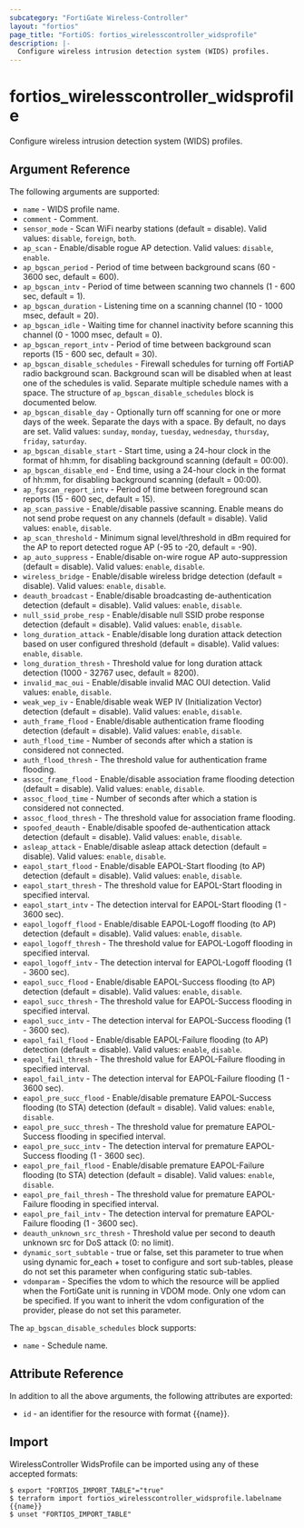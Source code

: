 ```yaml
---
subcategory: "FortiGate Wireless-Controller"
layout: "fortios"
page_title: "FortiOS: fortios_wirelesscontroller_widsprofile"
description: |-
  Configure wireless intrusion detection system (WIDS) profiles.
---
```


# fortios_wirelesscontroller_widsprofile
Configure wireless intrusion detection system (WIDS) profiles.

## Argument Reference

The following arguments are supported:

* `name` - WIDS profile name.
* `comment` - Comment.
* `sensor_mode` - Scan WiFi nearby stations (default = disable). Valid values: `disable`, `foreign`, `both`.
* `ap_scan` - Enable/disable rogue AP detection. Valid values: `disable`, `enable`.
* `ap_bgscan_period` - Period of time between background scans (60 - 3600 sec, default = 600).
* `ap_bgscan_intv` - Period of time between scanning two channels (1 - 600 sec, default = 1).
* `ap_bgscan_duration` - Listening time on a scanning channel (10 - 1000 msec, default = 20).
* `ap_bgscan_idle` - Waiting time for channel inactivity before scanning this channel (0 - 1000 msec, default = 0).
* `ap_bgscan_report_intv` - Period of time between background scan reports (15 - 600 sec, default = 30).
* `ap_bgscan_disable_schedules` - Firewall schedules for turning off FortiAP radio background scan. Background scan will be disabled when at least one of the schedules is valid. Separate multiple schedule names with a space. The structure of `ap_bgscan_disable_schedules` block is documented below.
* `ap_bgscan_disable_day` - Optionally turn off scanning for one or more days of the week. Separate the days with a space. By default, no days are set. Valid values: `sunday`, `monday`, `tuesday`, `wednesday`, `thursday`, `friday`, `saturday`.
* `ap_bgscan_disable_start` - Start time, using a 24-hour clock in the format of hh:mm, for disabling background scanning (default = 00:00).
* `ap_bgscan_disable_end` - End time, using a 24-hour clock in the format of hh:mm, for disabling background scanning (default = 00:00).
* `ap_fgscan_report_intv` - Period of time between foreground scan reports (15 - 600 sec, default = 15).
* `ap_scan_passive` - Enable/disable passive scanning. Enable means do not send probe request on any channels (default = disable). Valid values: `enable`, `disable`.
* `ap_scan_threshold` - Minimum signal level/threshold in dBm required for the AP to report detected rogue AP (-95 to -20, default = -90).
* `ap_auto_suppress` - Enable/disable on-wire rogue AP auto-suppression (default = disable). Valid values: `enable`, `disable`.
* `wireless_bridge` - Enable/disable wireless bridge detection (default = disable). Valid values: `enable`, `disable`.
* `deauth_broadcast` - Enable/disable broadcasting de-authentication detection (default = disable). Valid values: `enable`, `disable`.
* `null_ssid_probe_resp` - Enable/disable null SSID probe response detection (default = disable). Valid values: `enable`, `disable`.
* `long_duration_attack` - Enable/disable long duration attack detection based on user configured threshold (default = disable). Valid values: `enable`, `disable`.
* `long_duration_thresh` - Threshold value for long duration attack detection (1000 - 32767 usec, default = 8200).
* `invalid_mac_oui` - Enable/disable invalid MAC OUI detection. Valid values: `enable`, `disable`.
* `weak_wep_iv` - Enable/disable weak WEP IV (Initialization Vector) detection (default = disable). Valid values: `enable`, `disable`.
* `auth_frame_flood` - Enable/disable authentication frame flooding detection (default = disable). Valid values: `enable`, `disable`.
* `auth_flood_time` - Number of seconds after which a station is considered not connected.
* `auth_flood_thresh` - The threshold value for authentication frame flooding.
* `assoc_frame_flood` - Enable/disable association frame flooding detection (default = disable). Valid values: `enable`, `disable`.
* `assoc_flood_time` - Number of seconds after which a station is considered not connected.
* `assoc_flood_thresh` - The threshold value for association frame flooding.
* `spoofed_deauth` - Enable/disable spoofed de-authentication attack detection (default = disable). Valid values: `enable`, `disable`.
* `asleap_attack` - Enable/disable asleap attack detection (default = disable). Valid values: `enable`, `disable`.
* `eapol_start_flood` - Enable/disable EAPOL-Start flooding (to AP) detection (default = disable). Valid values: `enable`, `disable`.
* `eapol_start_thresh` - The threshold value for EAPOL-Start flooding in specified interval.
* `eapol_start_intv` - The detection interval for EAPOL-Start flooding (1 - 3600 sec).
* `eapol_logoff_flood` - Enable/disable EAPOL-Logoff flooding (to AP) detection (default = disable). Valid values: `enable`, `disable`.
* `eapol_logoff_thresh` - The threshold value for EAPOL-Logoff flooding in specified interval.
* `eapol_logoff_intv` - The detection interval for EAPOL-Logoff flooding (1 - 3600 sec).
* `eapol_succ_flood` - Enable/disable EAPOL-Success flooding (to AP) detection (default = disable). Valid values: `enable`, `disable`.
* `eapol_succ_thresh` - The threshold value for EAPOL-Success flooding in specified interval.
* `eapol_succ_intv` - The detection interval for EAPOL-Success flooding (1 - 3600 sec).
* `eapol_fail_flood` - Enable/disable EAPOL-Failure flooding (to AP) detection (default = disable). Valid values: `enable`, `disable`.
* `eapol_fail_thresh` - The threshold value for EAPOL-Failure flooding in specified interval.
* `eapol_fail_intv` - The detection interval for EAPOL-Failure flooding (1 - 3600 sec).
* `eapol_pre_succ_flood` - Enable/disable premature EAPOL-Success flooding (to STA) detection (default = disable). Valid values: `enable`, `disable`.
* `eapol_pre_succ_thresh` - The threshold value for premature EAPOL-Success flooding in specified interval.
* `eapol_pre_succ_intv` - The detection interval for premature EAPOL-Success flooding (1 - 3600 sec).
* `eapol_pre_fail_flood` - Enable/disable premature EAPOL-Failure flooding (to STA) detection (default = disable). Valid values: `enable`, `disable`.
* `eapol_pre_fail_thresh` - The threshold value for premature EAPOL-Failure flooding in specified interval.
* `eapol_pre_fail_intv` - The detection interval for premature EAPOL-Failure flooding (1 - 3600 sec).
* `deauth_unknown_src_thresh` - Threshold value per second to deauth unknown src for DoS attack (0: no limit).
* `dynamic_sort_subtable` - true or false, set this parameter to true when using dynamic for_each + toset to configure and sort sub-tables, please do not set this parameter when configuring static sub-tables.
* `vdomparam` - Specifies the vdom to which the resource will be applied when the FortiGate unit is running in VDOM mode. Only one vdom can be specified. If you want to inherit the vdom configuration of the provider, please do not set this parameter.

The `ap_bgscan_disable_schedules` block supports:

* `name` - Schedule name.


## Attribute Reference

In addition to all the above arguments, the following attributes are exported:
* `id` - an identifier for the resource with format {{name}}.

## Import

WirelessController WidsProfile can be imported using any of these accepted formats:
```
$ export "FORTIOS_IMPORT_TABLE"="true"
$ terraform import fortios_wirelesscontroller_widsprofile.labelname {{name}}
$ unset "FORTIOS_IMPORT_TABLE"
```
